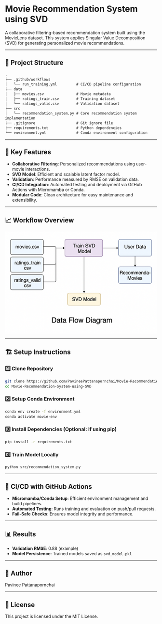 # Movie Recommendation System using SVD

A collaborative filtering-based recommendation system built using the MovieLens dataset. This system applies Singular Value Decomposition (SVD) for generating personalized movie recommendations.

---

## 📂 Project Structure

```
.
├── .github/workflows
│   └── run_training.yml         # CI/CD pipeline configuration
├── data
│   ├── movies.csv               # Movie metadata
│   ├── ratings_train.csv        # Training dataset
│   └── ratings_valid.csv        # Validation dataset
├── src
│   └── recommendation_system.py # Core recommendation system implementation
├── .gitignore                   # Git ignore file
├── requirements.txt             # Python dependencies
└── environment.yml              # Conda environment configuration
```

---

## 🚀 Key Features

* **Collaborative Filtering**: Personalized recommendations using user-movie interactions.
* **SVD Model**: Efficient and scalable latent factor model.
* **Validation**: Performance measured by RMSE on validation data.
* **CI/CD Integration**: Automated testing and deployment via GitHub Actions with Micromamba or Conda.
* **Modular Code**: Clean architecture for easy maintenance and extensibility.

---

## 📈 Workflow Overview

![Flow Diagram](images/Flow%20Diagram.png)

---

## 🏗️ Setup Instructions

### 1️⃣ Clone Repository

```bash
git clone https://github.com/PavineePattanapornchai/Movie-Recommendation-System-using-SVD.git
cd Movie-Recommendation-System-using-SVD
```

### 2️⃣ Setup Conda Environment

```bash
conda env create -f environment.yml
conda activate movie-env
```

### 3️⃣ Install Dependencies (Optional: if using pip)

```bash
pip install -r requirements.txt
```

### 4️⃣ Train Model Locally

```bash
python src/recommendation_system.py
```

---

## 🔁 CI/CD with GitHub Actions

* **Micromamba/Conda Setup**: Efficient environment management and build pipelines.
* **Automated Testing**: Runs training and evaluation on push/pull requests.
* **Fail-Safe Checks**: Ensures model integrity and performance.

---

## 📊 Results

* **Validation RMSE**: 0.88 (example)
* **Model Persistence**: Trained models saved as `svd_model.pkl`

---

## 👤 Author

Pavinee Pattanapornchai

---

## 🔗 License

This project is licensed under the MIT License.
